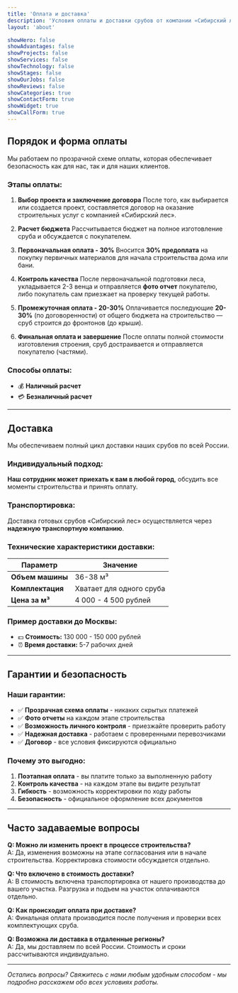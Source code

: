 ```yaml
---
title: 'Оплата и доставка'
description: 'Условия оплаты и доставки срубов от компании «Сибирский лес»'
layout: 'about'

showHero: false
showAdvantages: false
showProjects: false
showServices: false
showTechnology: false
showStages: false
showOurJobs: false
showReviews: false
showCategories: true
showContactForm: true
showWidget: true
showCallForm: true
---
```


## Порядок и форма оплаты

Мы работаем по прозрачной схеме оплаты, которая обеспечивает безопасность как для нас, так и для наших клиентов.

### Этапы оплаты:

1. **Выбор проекта и заключение договора**
   После того, как выбирается или создается проект, составляется договор на оказание строительных услуг с компанией «Сибирский лес».

2. **Расчет бюджета**
   Рассчитывается бюджет на полное изготовление сруба и обсуждается с покупателем.

3. **Первоначальная оплата - 30%**
   Вносится **30% предоплата** на покупку первичных материалов для начала строительства дома или бани.

4. **Контроль качества**
   После первоначальной подготовки леса, укладывается 2-3 венца и отправляется **фото отчет** покупателю, либо покупатель сам приезжает на проверку текущей работы.

5. **Промежуточная оплата - 20-30%**
   Оплачивается последующие **20-30%** (по договоренности) от общего бюджета на строительство — сруб строится до фронтонов (до крыши).

6. **Финальная оплата и завершение**
   После оплаты полной стоимости изготовления строения, сруб достраивается и отправляется покупателю (частями).

### Способы оплаты:

- 💰 **Наличный расчет**
- 💳 **Безналичный расчет**

---

## Доставка

Мы обеспечиваем полный цикл доставки наших срубов по всей России.

### Индивидуальный подход:

**Наш сотрудник может приехать к вам в любой город**, обсудить все моменты строительства и принять оплату.

### Транспортировка:

Доставка готовых срубов «Сибирский лес» осуществляется через **надежную транспортную компанию**.

### Технические характеристики доставки:

| Параметр         | Значение                 |
| ---------------- | ------------------------ |
| **Объем машины** | 36-38 м³                 |
| **Комплектация** | Хватает для одного сруба |
| **Цена за м³**   | 4 000 - 4 500 рублей     |

### Пример доставки до Москвы:

- 💵 **Стоимость:** 130 000 - 150 000 рублей
- ⏰ **Время доставки:** 5-7 рабочих дней

---

## Гарантии и безопасность

### Наши гарантии:

- ✅ **Прозрачная схема оплаты** - никаких скрытых платежей
- ✅ **Фото отчеты** на каждом этапе строительства
- ✅ **Возможность личного контроля** - приезжайте проверить работу
- ✅ **Надежная доставка** - работаем с проверенными перевозчиками
- ✅ **Договор** - все условия фиксируются официально

### Почему это выгодно:

1. **Поэтапная оплата** - вы платите только за выполненную работу
2. **Контроль качества** - на каждом этапе вы видите результат
3. **Гибкость** - возможность корректировки по ходу работы
4. **Безопасность** - официальное оформление всех документов

---

## Часто задаваемые вопросы

**Q: Можно ли изменить проект в процессе строительства?**  
A: Да, изменения возможны на этапе согласования или в начале строительства. Корректировка стоимости обсуждается отдельно.

**Q: Что включено в стоимость доставки?**  
A: В стоимость включена транспортировка от нашего производства до вашего участка. Разгрузка и подъем на участок оплачиваются отдельно.

**Q: Как происходит оплата при доставке?**  
A: Финальная оплата производится после получения и проверки всех комплектующих сруба.

**Q: Возможна ли доставка в отдаленные регионы?**  
A: Да, мы доставляем по всей России. Стоимость и сроки рассчитываются индивидуально.

---

_Остались вопросы? Свяжитесь с нами любым удобным способом - мы подробно расскажем обо всех условиях работы._
